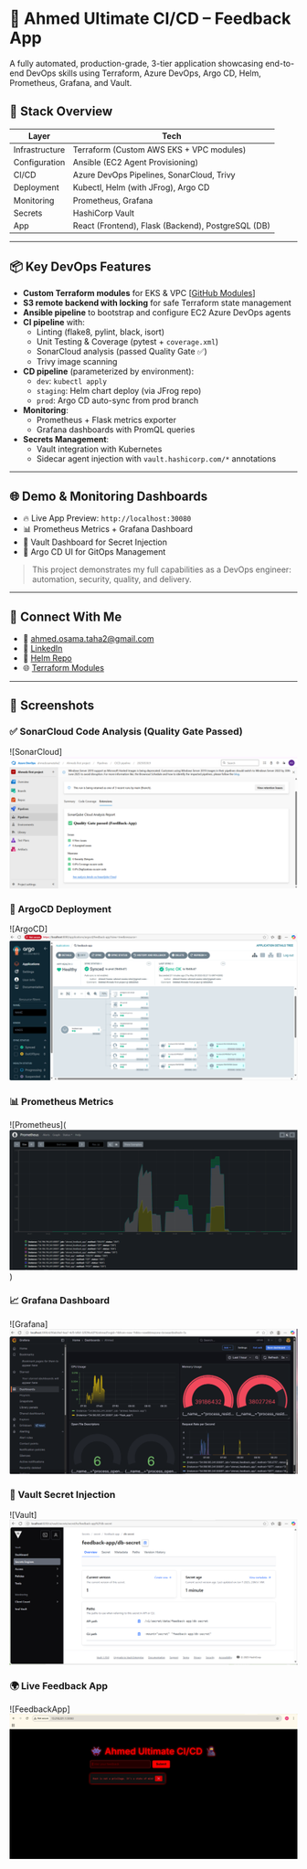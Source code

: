 # 🚀 Ahmed Ultimate CI/CD – Feedback App

A fully automated, production-grade, 3-tier application showcasing end-to-end DevOps skills using Terraform, Azure DevOps, Argo CD, Helm, Prometheus, Grafana, and Vault.

## 🧰 Stack Overview

| Layer        | Tech                                     |
|--------------|------------------------------------------|
| Infrastructure | Terraform (Custom AWS EKS + VPC modules) |
| Configuration | Ansible (EC2 Agent Provisioning)         |
| CI/CD        | Azure DevOps Pipelines, SonarCloud, Trivy |
| Deployment   | Kubectl, Helm (with JFrog), Argo CD       |
| Monitoring   | Prometheus, Grafana                       |
| Secrets      | HashiCorp Vault                           |
| App          | React (Frontend), Flask (Backend), PostgreSQL (DB) |

---

## 📦 Key DevOps Features

- **Custom Terraform modules** for EKS & VPC [[GitHub Modules](https://github.com/Ahmed-Osama-Taha/EKS-VPC-Terraform-Modules.git)]
- **S3 remote backend with locking** for safe Terraform state management
- **Ansible pipeline** to bootstrap and configure EC2 Azure DevOps agents
- **CI pipeline** with:
  - Linting (flake8, pylint, black, isort)
  - Unit Testing & Coverage (pytest + `coverage.xml`)
  - SonarCloud analysis (passed Quality Gate ✅)
  - Trivy image scanning
- **CD pipeline** (parameterized by environment):
  - `dev`: `kubectl apply`
  - `staging`: Helm chart deploy (via JFrog repo)
  - `prod`: Argo CD auto-sync from prod branch
- **Monitoring**:
  - Prometheus + Flask metrics exporter
  - Grafana dashboards with PromQL queries
- **Secrets Management**:
  - Vault integration with Kubernetes
  - Sidecar agent injection with `vault.hashicorp.com/*` annotations

---

## 🌐 Demo & Monitoring Dashboards

- 🔥 Live App Preview: `http://localhost:30080`
- 📊 Prometheus Metrics + Grafana Dashboard
- 🔐 Vault Dashboard for Secret Injection
- 🎯 Argo CD UI for GitOps Management

> This project demonstrates my full capabilities as a DevOps engineer: automation, security, quality, and delivery.

---

## 🤝 Connect With Me

- 📧 ahmed.osama.taha2@gmail.com
- 💼 [LinkedIn](https://www.linkedin.com/in/ahmedosamataha)
- 📂 [Helm Repo](https://trial5x3qdq.jfrog.io/ui/native/ahmed-helm-repo-helm-local/)
- 🌐 [Terraform Modules](https://github.com/Ahmed-Osama-Taha/EKS-VPC-Terraform-Modules.git)



---


## 📸 Screenshots

### ✅ SonarCloud Code Analysis (Quality Gate Passed) 
![SonarCloud]![alt text](image-1.png)


### 🚀 ArgoCD Deployment  
![ArgoCD]![alt text](image.png)


### 📊 Prometheus Metrics  
![Prometheus](![alt text](image-2.png))

### 📈 Grafana Dashboard  
![Grafana]![alt text](image-3.png)

### 🔐 Vault Secret Injection  
![Vault]![alt text](image-4.png)

### 🌍 Live Feedback App  
![FeedbackApp]![alt text](image-5.png)






